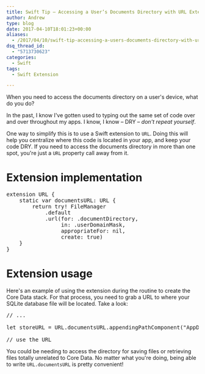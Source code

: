 ```yaml
---
title: Swift Tip – Accessing a User’s Documents Directory with URL Extension
author: Andrew
type: blog
date: 2017-04-10T18:01:23+00:00
aliases:
  - /2017/04/10/swift-tip-accessing-a-users-documents-directory-with-url-extension/
dsq_thread_id:
  - "5713730623"
categories:
  - Swift
tags:
  - Swift Extension

---
```


When you need to access the documents directory on a user's device, what do you do?

In the past, I know I've gotten used to typing out the same set of code over and over throughout my apps. I know, I know – DRY – _don't repeat yourself_.

One way to simplify this is to use a Swift extension to `URL`. Doing this will help you centralize where this code is located in your app, and keep your code DRY. If you need to access the documents directory in more than one spot, you're just a `URL` property call away from it.


<a name="implementation" class="jump-target"></a>

# Extension implementation

<pre class="lang:swift decode:true " title="Documents Directory Snippet" >extension URL {
    static var documentsURL: URL {
        return try! FileManager
            .default
            .url(for: .documentDirectory, 
                 in: .userDomainMask, 
                 appropriateFor: nil, 
                 create: true)
    }
}</pre>

<a name="usage" class="jump-target"></a>

# Extension usage

Here's an example of using the extension during the routine to create the Core Data stack. For that process, you need to grab a URL to where your SQLite database file will be located. Take a look:

<pre class="lang:swift decode:true " >// ...

let storeURL = URL.documentsURL.appendingPathComponent("AppDatabase.sqlite")

// use the URL
</pre>

You could be needing to access the directory for saving files or retrieving files totally unrelated to Core Data. No matter what you're doing, being able to write `URL.documentsURL` is pretty convenient!

<a name="share" class="jump-target"></a>